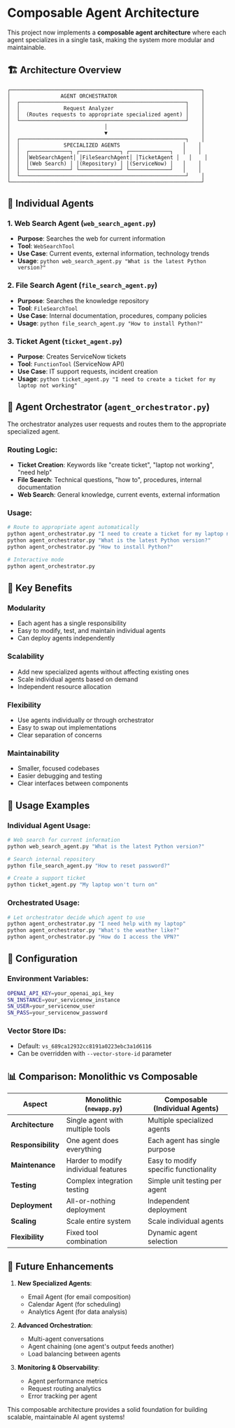 # Composable Agent Architecture

This project now implements a **composable agent architecture** where each agent specializes in a single task, making the system more modular and maintainable.

## 🏗️ Architecture Overview

```
┌─────────────────────────────────────────────────────────────┐
│                AGENT ORCHESTRATOR                           │
│  ┌─────────────────────────────────────────────────────┐    │
│  │              Request Analyzer                       │    │
│  │  (Routes requests to appropriate specialized agent) │    │
│  └─────────────────────────────────────────────────────┘    │
│                              │                              │
│                              ▼                              │
│  ┌─────────────────────────────────────────────────────┐    │
│  │              SPECIALIZED AGENTS                    │    │
│  │  ┌─────────────┐ ┌─────────────┐ ┌─────────────┐   │    │
│  │  │WebSearchAgent│ │FileSearchAgent│ │TicketAgent │   │    │
│  │  │(Web Search) │ │(Repository) │ │(ServiceNow) │   │    │
│  │  └─────────────┘ └─────────────┘ └─────────────┘   │    │
│  └─────────────────────────────────────────────────────┘    │
└─────────────────────────────────────────────────────────────┘
```

## 📁 Individual Agents

### 1. **Web Search Agent** (`web_search_agent.py`)
- **Purpose**: Searches the web for current information
- **Tool**: `WebSearchTool`
- **Use Case**: Current events, external information, technology trends
- **Usage**: `python web_search_agent.py "What is the latest Python version?"`

### 2. **File Search Agent** (`file_search_agent.py`)
- **Purpose**: Searches the knowledge repository
- **Tool**: `FileSearchTool`
- **Use Case**: Internal documentation, procedures, company policies
- **Usage**: `python file_search_agent.py "How to install Python?"`

### 3. **Ticket Agent** (`ticket_agent.py`)
- **Purpose**: Creates ServiceNow tickets
- **Tool**: `FunctionTool` (ServiceNow API)
- **Use Case**: IT support requests, incident creation
- **Usage**: `python ticket_agent.py "I need to create a ticket for my laptop not working"`

## 🎯 Agent Orchestrator (`agent_orchestrator.py`)

The orchestrator analyzes user requests and routes them to the appropriate specialized agent.

### Routing Logic:
- **Ticket Creation**: Keywords like "create ticket", "laptop not working", "need help"
- **File Search**: Technical questions, "how to", procedures, internal documentation
- **Web Search**: General knowledge, current events, external information

### Usage:
```bash
# Route to appropriate agent automatically
python agent_orchestrator.py "I need to create a ticket for my laptop not working"
python agent_orchestrator.py "What is the latest Python version?"
python agent_orchestrator.py "How to install Python?"

# Interactive mode
python agent_orchestrator.py
```

## 🔧 Key Benefits

### **Modularity**
- Each agent has a single responsibility
- Easy to modify, test, and maintain individual agents
- Can deploy agents independently

### **Scalability**
- Add new specialized agents without affecting existing ones
- Scale individual agents based on demand
- Independent resource allocation

### **Flexibility**
- Use agents individually or through orchestrator
- Easy to swap out implementations
- Clear separation of concerns

### **Maintainability**
- Smaller, focused codebases
- Easier debugging and testing
- Clear interfaces between components

## 🚀 Usage Examples

### Individual Agent Usage:
```bash
# Web search for current information
python web_search_agent.py "What is the latest Python version?"

# Search internal repository
python file_search_agent.py "How to reset password?"

# Create a support ticket
python ticket_agent.py "My laptop won't turn on"
```

### Orchestrated Usage:
```bash
# Let orchestrator decide which agent to use
python agent_orchestrator.py "I need help with my laptop"
python agent_orchestrator.py "What's the weather like?"
python agent_orchestrator.py "How do I access the VPN?"
```

## 🔧 Configuration

### Environment Variables:
```bash
OPENAI_API_KEY=your_openai_api_key
SN_INSTANCE=your_servicenow_instance
SN_USER=your_servicenow_user
SN_PASS=your_servicenow_password
```

### Vector Store IDs:
- Default: `vs_689ca12932cc8191a0223ebc3a1d6116`
- Can be overridden with `--vector-store-id` parameter

## 📊 Comparison: Monolithic vs Composable

| Aspect | Monolithic (`newapp.py`) | Composable (Individual Agents) |
|--------|-------------------------|--------------------------------|
| **Architecture** | Single agent with multiple tools | Multiple specialized agents |
| **Responsibility** | One agent does everything | Each agent has single purpose |
| **Maintenance** | Harder to modify individual features | Easy to modify specific functionality |
| **Testing** | Complex integration testing | Simple unit testing per agent |
| **Deployment** | All-or-nothing deployment | Independent deployment |
| **Scaling** | Scale entire system | Scale individual agents |
| **Flexibility** | Fixed tool combination | Dynamic agent selection |

## 🔮 Future Enhancements

1. **New Specialized Agents**:
   - Email Agent (for email composition)
   - Calendar Agent (for scheduling)
   - Analytics Agent (for data analysis)

2. **Advanced Orchestration**:
   - Multi-agent conversations
   - Agent chaining (one agent's output feeds another)
   - Load balancing between agents

3. **Monitoring & Observability**:
   - Agent performance metrics
   - Request routing analytics
   - Error tracking per agent

This composable architecture provides a solid foundation for building scalable, maintainable AI agent systems!

